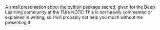 A small presentation about the python package sacred, given for the Deep Learning community at the TU/e
NOTE: This is not heavily commented or explained in writing, so I will probably not help you much without me presenting it